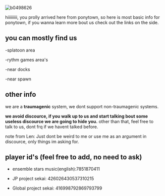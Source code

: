 
![b0498626](https://github.com/sunflowerfield-o/sunflowerfield-o/assets/141857551/602e729c-34a7-4679-85c8-803bf2622ffc) 

hiiiiiiiii, you prolly arrived here from ponytown, so here is most basic info for ponytown, if you wanna learn more bout us check out the links on the side.

## you can mostly find us 
-splatoon area

-rythm games area's

-near docks

-near spawn

## other info
 we are a **traumagenic** system, we dont support non-traumagenic systems.

**we avoid discource, if you walk up to us and start talking bout some useless discource we are going to hide you.**
other than that, feel free to talk to us, dont frq if we havent talked before.

note from Len: Just dont be weird to me or use me as an argument in discource, only things im asking for.

## **player id's (feel free to add, no need to ask)** 

* ensemble stars music(english):7851870411  

* JP project sekai: 426026430537310215

* Global project sekai: 416998792869793799
